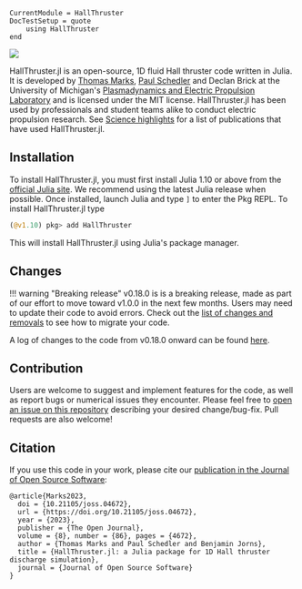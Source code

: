 ```@meta
CurrentModule = HallThruster
DocTestSetup = quote
    using HallThruster
end
```

![](assets/banner_mid.svg)

HallThruster.jl is an open-source, 1D fluid Hall thruster code written in Julia. It is developed by [Thomas Marks](https://thomasmarks.space), [Paul Schedler](https://www.linkedin.com/in/paul-schedler-1b3b6b171/) and Declan Brick at the University of Michigan's [Plasmadynamics and Electric Propulsion Laboratory](https://pepl.engin.umich.edu) and is licensed under the MIT license.
HallThruster.jl has been used by professionals and student teams alike to conduct electric propulsion research. See [Science highlights](highlights.md) for a list of publications that have used HallThruster.jl.

## Installation

To install HallThruster.jl, you must first install Julia 1.10 or above from the [official Julia site](https://julialang.org/downloads/). We recommend using the latest Julia release when possible. Once installed, launch Julia and type `]` to enter the Pkg REPL. To install HallThruster.jl type

```julia
(@v1.10) pkg> add HallThruster
```

This will install HallThruster.jl using Julia's package manager.

## Changes

!!! warning "Breaking release"
    v0.18.0 is is a breaking release, made as part of our effort to move toward v1.0.0 in the next few months.
    Users may need to update their code to avoid errors.
    Check out the [list of changes and removals](NEWS.md) to see how to migrate your code.

A log of changes to the code from v0.18.0 onward can be found [here](NEWS.md).

## Contribution

Users are welcome to suggest and implement features for the code, as well as report bugs or numerical issues they encounter. Please feel free to [open an issue on this repository](https://github.com/UM-PEPL/HallThruster.jl/issues/new) describing your desired change/bug-fix. Pull requests are also welcome!

## Citation

If you use this code in your work, please cite our [publication in the Journal of Open Source Software](https://joss.theoj.org/papers/10.21105/joss.04672):

```
@article{Marks2023,
  doi = {10.21105/joss.04672},
  url = {https://doi.org/10.21105/joss.04672},
  year = {2023},
  publisher = {The Open Journal},
  volume = {8}, number = {86}, pages = {4672},
  author = {Thomas Marks and Paul Schedler and Benjamin Jorns},
  title = {HallThruster.jl: a Julia package for 1D Hall thruster discharge simulation},
  journal = {Journal of Open Source Software}
}
```
